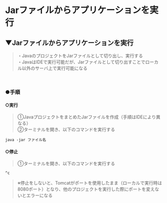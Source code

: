 # Jarファイルからアプリケーションを実行

## ▼Jarファイルからアプリケーションを実行
>・JavaのプロジェクトをJarファイルとして切り出し、実行する<br>
>・JavaはIDEで実行可能だが、Jarファイルとして切り出すことでローカル以外のサーバ上で実行可能になる<br>
<br>

### ●手順
#### ○実行
>①JavaプロジェクトをまとめたJarファイルを作成（手順はIDEにより異なる）<br>
>②ターミナルを開き、以下のコマンドを実行する<br>
```shell
java -jar ファイル名
```

#### ○停止
>①ターミナルを開き、以下のコマンドを実行する<br>
```shell
^c
```
>※停止をしないと、Tomcatがポートを使用したまま（ローカルで実行時は8080ポート）となり、他のプロジェクトを実行した際にポートを変えないとエラーになる<br>
<br>
